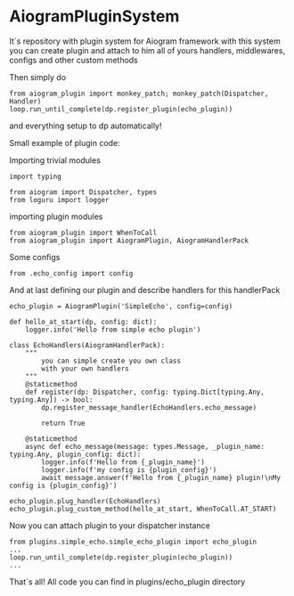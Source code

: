 # AiogramPluginSystem

It`s repository with plugin system for Aiogram framework
with this system you can create plugin and attach to him 
all of yours handlers, middlewares, configs and other custom methods

Then simply do 
```
from aiogram_plugin import monkey_patch; monkey_patch(Dispatcher, Handler)
loop.run_until_complete(dp.register_plugin(echo_plugin))
```
and everything setup to dp automatically!

Small example of plugin code:

Importing trivial modules
```
import typing

from aiogram import Dispatcher, types
from loguru import logger
```

importing plugin modules
```
from aiogram_plugin import WhenToCall
from aiogram_plugin import AiogramPlugin, AiogramHandlerPack
```

Some configs
```
from .echo_config import config
```

And at last defining our plugin and describe handlers for this handlerPack
```
echo_plugin = AiogramPlugin('SimpleEcho', config=config)

def hello_at_start(dp, config: dict):
    logger.info('Hello from simple echo plugin')

class EchoHandlers(AiogramHandlerPack):
    """
        you can simple create you own class
        with your own handlers
    """
    @staticmethod
    def register(dp: Dispatcher, config: typing.Dict[typing.Any, typing.Any]) -> bool:
        dp.register_message_handler(EchoHandlers.echo_message)

        return True
    
    @staticmethod
    async def echo_message(message: types.Message, _plugin_name: typing.Any, plugin_config: dict):
        logger.info(f'Hello from {_plugin_name}')
        logger.info(f'my config is {plugin_config}')
        await message.answer(f'Hello from {_plugin_name} plugin!\nMy config is {plugin_config}')

echo_plugin.plug_handler(EchoHandlers)
echo_plugin.plug_custom_method(hello_at_start, WhenToCall.AT_START)
```

Now you can attach plugin to your dispatcher instance
```
from plugins.simple_echo.simple_echo_plugin import echo_plugin
...
loop.run_until_complete(dp.register_plugin(echo_plugin))
...
```
That`s all!
All code you can find in plugins/echo_plugin directory
